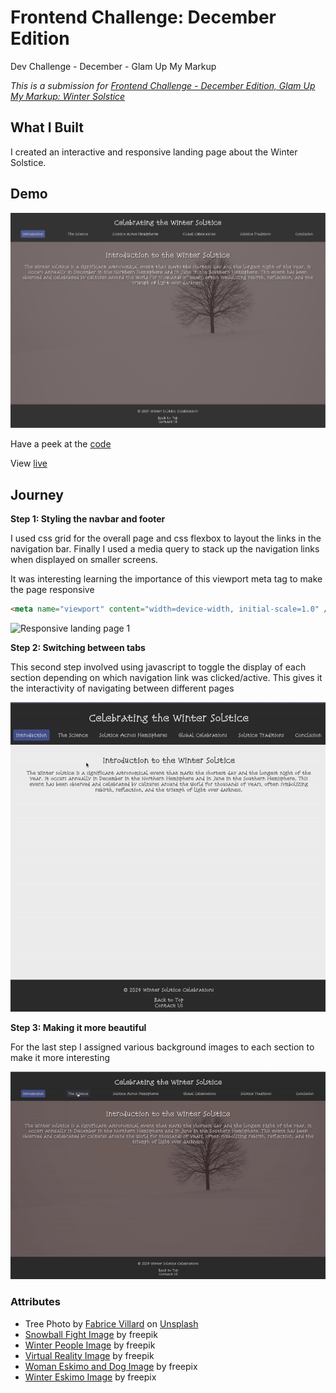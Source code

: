 # Frontend Challenge: December Edition

Dev Challenge - December - Glam Up My Markup

_This is a submission for [Frontend Challenge - December Edition, Glam Up My Markup: Winter Solstice](https://dev.to/challenges/frontend-2024-12-04)_

## What I Built

I created an interactive and responsive landing page about the Winter Solstice.

## Demo

![Winter Solstice](/assets/winter-solstice.png)

Have a peek at the [code](https://github.com/ladeoshodi/winter-solstice)

View [live](TBD)

## Journey

**Step 1: Styling the navbar and footer**

I used css grid for the overall page and css flexbox to layout the links in the navigation bar. Finally I used a media query to stack up the navigation links when displayed on smaller screens.

It was interesting learning the importance of this viewport meta tag to make the page responsive

```html
<meta name="viewport" content="width=device-width, initial-scale=1.0" />
```

![Responsive landing page 1](/assets/landingpage-1.gif)

**Step 2: Switching between tabs**

This second step involved using javascript to toggle the display of each section depending on which navigation link was clicked/active. This gives it the interactivity of navigating between different pages

![Responsive landing page 2](/assets/landingpage-2.gif)

**Step 3: Making it more beautiful**

For the last step I assigned various background images to each section to make it more interesting

![Responsive landing page 3](/assets/landingpage-3.gif)

### Attributes

- Tree Photo by [Fabrice Villard](https://unsplash.com/@fabulu75?utm_content=creditCopyText&utm_medium=referral&utm_source=unsplash) on [Unsplash](https://unsplash.com/photos/withered-tree-surrounded-with-snow-during-daytime-Du41jIaI5Ww?utm_content=creditCopyText&utm_medium=referral&utm_source=unsplash)
- [Snowball Fight Image](https://www.freepik.com/free-vector/flat-winter-eskimo-illustration_33745102.htm#fromView=search&page=1&position=2&uuid=44d27711-d651-4907-867c-0d67c69c3691) by freepik
- [Winter People Image](https://www.freepik.com/free-vector/flat-winter-people-collection_19838194.htm#fromView=image_search_similar&page=1&position=31&uuid=0f4382f7-6e77-4c84-a1d4-814bfdccf46e) by freepik
- [Virtual Reality Image](https://www.freepik.com/free-vector/virtual-reality-concept_11372779.htm#fromView=image_search_similar&page=1&position=50&uuid=0f4382f7-6e77-4c84-a1d4-814bfdccf46e) by freepik
- [Woman Eskimo and Dog Image](https://www.freepik.com/free-vector/flat-eskimo-illustration_33810950.htm#fromView=image_search_similar&page=1&position=45&uuid=0f4382f7-6e77-4c84-a1d4-814bfdccf46e) by freepix
- [Winter Eskimo Image](https://www.freepik.com/free-vector/flat-eskimo-illustration_33810950.htm#fromView=image_search_similar&page=1&position=45&uuid=0f4382f7-6e77-4c84-a1d4-814bfdccf46e) by freepix
